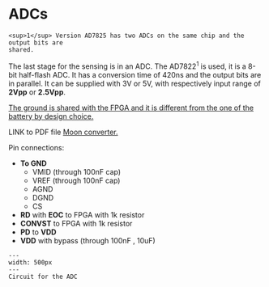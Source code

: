 # ADCs

```{margin} 
<sup>1</sup> Version AD7825 has two ADCs on the same chip and the output bits are
shared.
```
The last stage for the sensing is in an ADC. The AD7822<sup>1</sup> is used, it
is a 8-bit half-flash ADC. It has a conversion time of 420ns and the
output bits are in parallel. It can be supplied with 3V or 5V, with
respectively input range of **2Vpp** or **2.5Vpp**.

<u>The ground is shared with the FPGA and it is different from the one
of the battery by design choice.</u>

LINK to PDF file <a href = "Moon_2011_Schematic Boost Converter FPGA.pdf" target="_blank"> Moon converter. </a>

<!-- Pin connections:

<table>
<colgroup>
<col style="width: 45%" />
<col style="width: 54%" />
</colgroup>
<tbody>
<tr class="odd">
<td><ul>
<li><p>To GND</p>
<ul>
<li><p>VMID (through 100nF cap)</p></li>
<li><p>VREF (through 100nF cap)</p></li>
<li><p>AGND</p></li>
<li><p>DGND</p></li>
<li><p>CS</p></li>
</ul></li>
</ul></td>
<td><ul>
<li><p>RD with EOC to FPGA with 1k resistor</p></li>
<li><p>CONVST to FPGA with 1k resistor</p></li>
<li><p>PD to VDD</p></li>
<li><p>VDD with bypass (through 100nF , 10uF)</p></li>
</ul></td>
</tr>
</tbody>
</table> -->

Pin connections:
 - **To GND**
   - VMID (through 100nF cap)
   - VREF (through 100nF cap)
   - AGND
   - DGND
   - CS	
 - **RD** with **EOC** to FPGA with 1k resistor
 - **CONVST** to FPGA with 1k resistor
 - **PD** to **VDD**
 - **VDD** with bypass (through 100nF , 10uF)




```{figure} ../images/RC_ADC_connections.png
---
width: 500px
---
Circuit for the ADC
```
